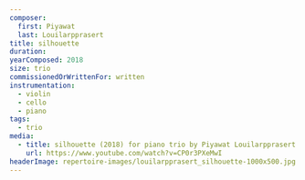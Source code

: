 ```yaml
---
composer:
  first: Piyawat
  last: Louilarpprasert
title: silhouette
duration:
yearComposed: 2018
size: trio
commissionedOrWrittenFor: written
instrumentation:
  - violin
  - cello
  - piano
tags:
  - trio
media:
  - title: silhouette (2018) for piano trio by Piyawat Louilarpprasert
    url: https://www.youtube.com/watch?v=CP0r3PXeMwI
headerImage: repertoire-images/louilarpprasert_silhouette-1000x500.jpg
---
```

